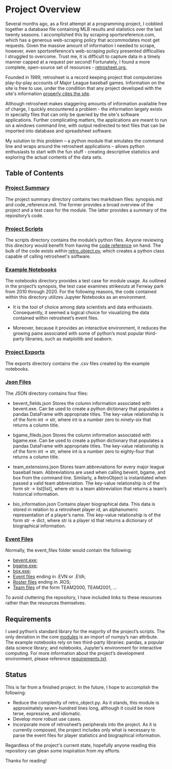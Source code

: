 # Project Overview

Several months ago, as a first attempt at a programming project, I cobbled
together a database file containing MLB results and statistics over the last
twenty seasons.  I accomplished this by scraping sportsreference.com, which
has a generous web-scraping policy that accommodates most get requests.  Given
the massive amount of information I needed to scrape, however, even
sportsreference’s web-scraping policy presented difficulties I struggled to 
overcome.  Trust me, it is difficult to capture data in a timely manner capped
at a request per second!   Fortunately, I found a more complete, open-source
set of resources - [retrosheet.org.](https://www.retrosheet.org/ "Links to retrosheet.")

Founded in 1989, retrosheet is a record keeping project that computerizes
play-by-play accounts of Major League baseball games.  Information on the site
is free to use, under the condition that any project developed with the site's
information [properly cites the site](/IMPORTANT_RETROSHEET_NOTICE.md).

Although retrosheet makes staggering amounts of information available free of
charge, I quickly encountered a problem - the information largely exists in
specialty files that can only be queried by the site's software applications.
Further complicating matters, the applications are meant to run on a windows
command line, with output redirected to text files that can be imported into
database and spreadsheet software.

My solution to this problem –  a python module that emulates the command
line and wraps around the retrosheet applications – allows python enthusiasts
to start with the fun stuff - creating descriptive statistics and exploring
the actual contents of the data sets.

## Table of Contents

### [Project Summary](/project_summary/)

The project summary directory contains two markdown files: synopsis.md and
code_reference.md.  The former provides a broad overview of the project and a
test case for the module.  The latter provides a summary of the
repository’s code.

### [Project Scripts](/project_scripts/)

The scripts directory contains the module’s python files.  Anyone
reviewing this directory would benefit from having the [code reference](/project_summary/code_reference.md) on hand.
The bulk of the code exists within [retro_object.py](/project_scripts/retro_object.py), which creates a python
class capable of calling retrosheet's software.

### [Example Notebooks](/example_notebooks/)

The notebooks directory provides a test case for module usage.  As
outlined in the project’s synopsis, the test case examines strikeouts at
Fenway park from 2010 through 2020.  For the following reasons, the code
contained within this directory utilizes Jupyter Notebooks as an environment.

-  It is the tool of choice among data scientists and data enthusiasts.
Consequently, it seemed a logical choice for visualizing the data contained
within retrosheet’s event files.

-  Moreover, because it provides an interactive environment, it reduces the
growing pains associated with some of python’s most popular third-party
libraries, such as matplotlib and seaborn.


### [Project Exports](/project_exports/)

The exports directory contains the .csv files created by the example
notebooks.  

### [Json Files](/json_files/)

The JSON directory contains four files:

-	bevent_fields.json
Stores the column information associated with bevent.exe.  Can be used to
create a python dictionary that populates a pandas DataFrame with appropriate
titles.  The key-value relationship is of the form int -> str, where int is a
number zero to ninety-six that returns a column title.

-	bgame_fileds.json
Stores the column information associated with bgame.exe.  Can be used to
create a python dictionary that populates a pandas DataFrame with appropriate
titles.  The key-value relationship is of the form int -> str, where int is a
number zero to eighty-four that returns a column title.

-	team_extensions.json
Stores team abbreviations for every major league baseball team.  Abbreviations
are used when calling bevent, bgame, and box from the command line.
Similarly, a RetroObject is instantiated when passed a valid team
abbreviation.  The key-value relationship is of the form str -> list\[list\],
where str is a team abbreviation that returns a team’s historical information.

-	bio_information.json
Contains player biographical data.  This data is stored in relation to a
retrosheet player id, an alphanumeric representation of a player’s name.   The
key-value relationship is of the form str -> dict, where str is a player id
that returns a dictionary of biographical information.

### [Event Files](/event_files/)

Normally, the event_files folder would contain the following:

- [bevent.exe](https://www.retrosheet.org/resources/resources1.html "Links to retrosheet.");
- [bgame.exe](https://www.retrosheet.org/resources/resources1.html "Links to retrosheet.");
- [box.exe](https://www.retrosheet.org/resources/resources1.html "Links to retrosheet.");
- [Event files](https://www.retrosheet.org/game.htm "Links to retrosheet.") ending in .EVN or .EVA;
- [Roster files](https://www.retrosheet.org/game.htm "Links to retrosheet.") ending in .ROS;
- [Team files](https://www.retrosheet.org/game.htm "Links to retrosheet.") of the form TEAM2000, TEAM2001, ...

To avoid cluttering the repository, I have included links to these resources
rather than the resources themselves.  

## Requirements
I used python’s standard library for the majority of the project’s scripts.
The only deviation in the core [modules](/project_scripts/) is an import of numpy’s nan
attribute.  The example notebooks rely on two third-party libraries: pandas,
a popular data science library; and notebooks, Jupyter’s environment for
interactive computing.  For more information about the project’s development
environment, please reference [requirements.txt](/requirements.txt).

## Status

This is far from a finished project.  In the future, I hope to accomplish the
following:

-	Reduce the complexity of retro_object.py.  As it stands, this module is
approximately seven-hundred lines long, although it could be more terse,
expressive, and idiomatic.
-	Develop more robust use cases.
-	Incorporate more of retrosheet’s peripherals into the project.  As it is
currently composed, the project includes only what is necessary to parse the
event files for player statistics and biographical information.

Regardless of the project's current state, hopefully anyone reading this
repository can glean some inspiration from my efforts.

Thanks for reading! 
